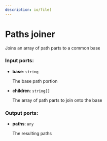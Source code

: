 ```yaml
---
description: io/file]
---
```


# Paths joiner

Joins an array of path parts to a common base

### Input ports:

* __base__: `string`

    The base path portion


* __children__: `string[]`

    The array of path parts to join onto the base

### Output ports:

* __paths__: `any`

    The resulting paths

